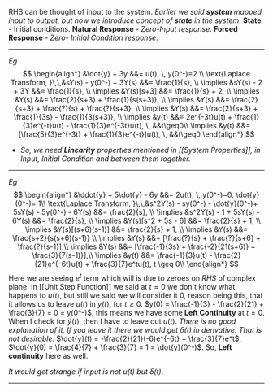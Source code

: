 RHS can be thought of input to the system.
*Earlier we said **system** mapped input to output, but now we introduce concept of **state** in the system*.
**State** - Initial conditions.
**Natural Response** - *Zero-Input response*.
**Forced Response** - *Zero- Initial Condition response*.
***
*Eg* $$
\begin{align*}
&\dot{y} + 3y &&= u(t), \, y(0^-)=2 \\
\text{Laplace Transform, }\,\,&sY(s) - y(0^-) + 3Y(s) &&= \frac{1}{s}, \\
\implies &sY(s) - 2 + 3Y &&= \frac{1}{s}, \\
\implies &Y(s)[s+3] &&= \frac{1}{s} + 2, \\
\implies &Y(s) &&= \frac{2}{s+3} + \frac{1}{s(s+3)}, \\
\implies &Y(s) &&= \frac{2}{s+3} + \frac{?}{s} + \frac{?}{s+3}, \\
\implies &Y(s) &&= \frac{2}{s+3} + \frac{1}{3s} - \frac{1}{3(s+3)}, \\
\implies &y(t) &&= 2e^{-3t}u(t) + \frac{1}{3}e^{-t}u(t) - \frac{1}{3}e^{-3t}u(t), \, &&t\geq0\\
\implies &y(t) &&= [\frac{5}{3}e^{-3t} + \frac{1}{3}e^{-t}]u(t), \, &&t\geq0
\end{align*}
$$
- *So, we need **Linearity** properties mentioned in [[System Properties]], in Input, Initial Condition and between them together.*
***
*Eg* $$
\begin{align*}
&\ddot{y} + 5\dot{y} - 6y &&= 2u(t), \, y(0^-)=0, \dot{y}(0^-)= 1\\
\text{Laplace Transform, }\,\,&s^2Y(s) - sy(0^-) - \dot{y}(0^-)+ 5sY(s) - 5y(0^-) - 6Y(s) &&= \frac{2}{s}, \\
\implies &s^2Y(s) - 1 + 5sY(s) - 6Y(s) &&= \frac{2}{s}, \\
\implies &Y(s)[s^2 + 5s - 6] &&= \frac{2}{s} + 1, \\
\implies &Y(s)[(s+6)(s-1)] &&= \frac{2}{s} + 1, \\
\implies &Y(s) &&= \frac{s+2}{s(s+6)(s-1)} \\
\implies &Y(s) &&= [\frac{?}{s} + \frac{?}{s+6} + \frac{?}{s-1}],\\
\implies &Y(s) &&= [\frac{-1}{3s} + \frac{-2}{21(s+6)} + \frac{3}{7(s-1)}],\\ 
\implies &y(t) &&= \frac{-1}{3}u(t) - \frac{2}{21}e^{-6t}u(t) + \frac{3}{7}e^tu(t), t \geq 0\\
\end{align*}
$$Here we are seeing $e^t$ term which will is due to zeroes on $RHS$ of complex plane.
In [[Unit Step Function]] we said at $t = 0$ we don't know what happens to $u(t)$, but still we said we will consider it $0$, reason being this, that it allows us to leave $u(t)$ in $y(t)$, for $t\geq 0$.
$y(0) = \frac{-1}{3} - \frac{2}{21} + \frac{3}{7} = 0 = y(0^-)$, this means we have some **Left Continuity** at $t=0$.
When I check for $\dot{y}(t)$, then I have to leave out $u(t)$. *There is no good explanation of it, If you leave it there we would get $\delta(t)$ in derivative. That is not desirable.*
$\dot{y}(t) = -\frac{2}{21}(-6)e^{-6t} + \frac{3}{7}e^t$,
$\dot{y}(0) = \frac{4}{7} + \frac{3}{7} = 1 = \dot{y}(0^-)$. So, **Left continuity** here as well.

*It would get strange if input is not $u(t)$ but $\delta(t)$*.
***


